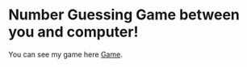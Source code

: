 # Number Guessing Game between you and computer!
You can see my game here [Game](https://semraab.github.io/numberGuessGame/).